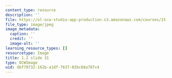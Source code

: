 ```yaml
---
content_type: resource
description: ''
file: https://ol-ocw-studio-app-production.s3.amazonaws.com/courses/15-s21-nuts-and-bolts-of-business-plans-january-iap-2014/dbf70732162ba1df763702bc68a787c4_1.2_slide_31.jpg
file_type: image/jpeg
image_metadata:
  caption: ''
  credit: ''
  image-alt: ''
learning_resource_types: []
resourcetype: Image
title: 1.2 slide 31
type: OCWImage
uid: dbf70732-162b-a1df-7637-02bc68a787c4
---
```


